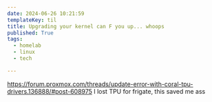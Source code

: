 ```yaml
---
date: 2024-06-26 10:21:59
templateKey: til
title: Upgrading your kernel can F you up... whoops
published: True
tags:
  - homelab
  - linux
  - tech

---
```


https://forum.proxmox.com/threads/update-error-with-coral-tpu-drivers.136888/#post-608975 I lost TPU for frigate, this saved me ass
